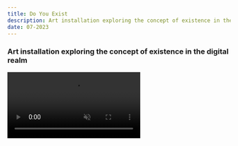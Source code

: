 ```yaml
---
title: Do You Exist
description: Art installation exploring the concept of existence in the digital realm.
date: 07-2023
---
```


### Art installation exploring the concept of existence in the digital realm

<video src="/videos/do-you-exist/000.mp4" controls muted autoplay loop></video>
